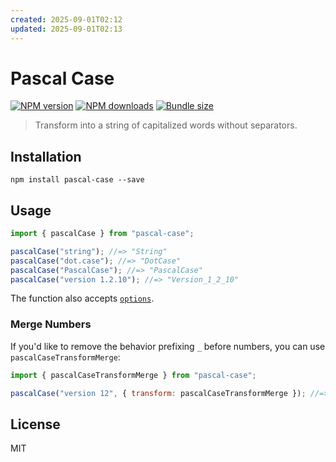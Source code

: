 ```yaml
---
created: 2025-09-01T02:12
updated: 2025-09-01T02:13
---
```

# Pascal Case

[![NPM version][npm-image]][npm-url]
[![NPM downloads][downloads-image]][downloads-url]
[![Bundle size][bundlephobia-image]][bundlephobia-url]

> Transform into a string of capitalized words without separators.

## Installation

```
npm install pascal-case --save
```

## Usage

```js
import { pascalCase } from "pascal-case";

pascalCase("string"); //=> "String"
pascalCase("dot.case"); //=> "DotCase"
pascalCase("PascalCase"); //=> "PascalCase"
pascalCase("version 1.2.10"); //=> "Version_1_2_10"
```

The function also accepts [`options`](https://github.com/blakeembrey/change-case#options).

### Merge Numbers

If you'd like to remove the behavior prefixing `_` before numbers, you can use `pascalCaseTransformMerge`:

```js
import { pascalCaseTransformMerge } from "pascal-case";

pascalCase("version 12", { transform: pascalCaseTransformMerge }); //=> "Version12"
```

## License

MIT

[npm-image]: https://img.shields.io/npm/v/pascal-case.svg?style=flat
[npm-url]: https://npmjs.org/package/pascal-case
[downloads-image]: https://img.shields.io/npm/dm/pascal-case.svg?style=flat
[downloads-url]: https://npmjs.org/package/pascal-case
[bundlephobia-image]: https://img.shields.io/bundlephobia/minzip/pascal-case.svg
[bundlephobia-url]: https://bundlephobia.com/result?p=pascal-case
